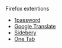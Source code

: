 Firefox extentions

- [1password](https://addons.mozilla.org/en-US/firefox/addon/1password-x-password-manager/?src=search)
- [Google Translate](https://simple-translate.sienori.com/)
- [Sidebery](https://addons.mozilla.org/ru/firefox/addon/sidebery/)
- [One Tab](https://www.one-tab.com/)


